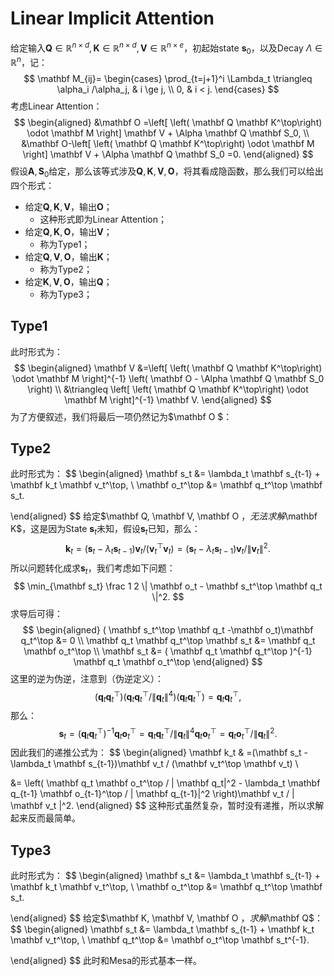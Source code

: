 

# Linear Implicit Attention

给定输入$\mathbf Q\in \mathbb R^{n\times d}, \mathbf K\in \mathbb R^{n\times d}, \mathbf V\in \mathbb R^{n\times e}$，初起始state $\mathbf s_0$，以及Decay $\Lambda\in \mathbb R^{n}$，记：
$$
\mathbf M_{ij}=
\begin{cases}
\prod_{t=j+1}^i \Lambda_t \triangleq  \alpha_i /\alpha_j, & i \ge j, \\
0, & i < j.
\end{cases}
$$
考虑Linear Attention：
$$
\begin{aligned}
&\mathbf O =\left[
\left( \mathbf Q \mathbf K^\top\right) \odot \mathbf M
\right] \mathbf V + \Alpha \mathbf Q \mathbf S_0, \\
&\mathbf O-\left[
\left( \mathbf Q \mathbf K^\top\right) \odot \mathbf M
\right] \mathbf V + \Alpha \mathbf Q \mathbf S_0 =0.
\end{aligned}
$$
假设$\mathbf A, \mathbf S_0$给定，那么该等式涉及$\mathbf Q, \mathbf K, \mathbf V, \mathbf O$，将其看成隐函数，那么我们可以给出四个形式：

- 给定$\mathbf Q, \mathbf K, \mathbf V$，输出$\mathbf O$；
  - 这种形式即为Linear Attention；
- 给定$\mathbf Q, \mathbf K, \mathbf O$，输出$\mathbf V$；
  - 称为Type1；
- 给定$\mathbf Q, \mathbf V, \mathbf O$，输出$\mathbf K$；
  - 称为Type2；
- 给定$\mathbf K, \mathbf V, \mathbf O$，输出$\mathbf Q$；
  - 称为Type3；



## Type1

此时形式为：
$$
\begin{aligned}
\mathbf V &=\left[
\left( \mathbf Q \mathbf K^\top\right) \odot \mathbf M
\right]^{-1} \left( \mathbf O - \Alpha \mathbf Q \mathbf S_0 \right)  \\
&\triangleq \left[
\left( \mathbf Q \mathbf K^\top\right) \odot \mathbf M
\right]^{-1}  \mathbf V.
\end{aligned}
$$
为了方便叙述，我们将最后一项仍然记为$\mathbf O $：



## Type2

此时形式为：
$$
\begin{aligned}
\mathbf s_t &= \lambda_t \mathbf s_{t-1} + \mathbf k_t \mathbf v_t^\top, \\
\mathbf o_t^\top  &=  \mathbf q_t^\top \mathbf s_t.

\end{aligned}
$$
给定$\mathbf Q, \mathbf V, \mathbf O $，无法求解$\mathbf K$，这是因为State $\mathbf s_t$未知，假设$\mathbf s_t$已知，那么：
$$
\mathbf k_t =(\mathbf s_t - \lambda_t \mathbf s_{t-1})\mathbf v_t / (\mathbf v_t^\top \mathbf v_t)
=(\mathbf s_t - \lambda_t \mathbf s_{t-1})\mathbf v_t / \| \mathbf v_t \|^2.
$$
所以问题转化成求$\mathbf s_t$，我们考虑如下问题：
$$
\min_{\mathbf s_t} \frac 1 2 \| \mathbf o_t - \mathbf s_t^\top \mathbf q_t \|^2.
$$
求导后可得：
$$
\begin{aligned}
(  \mathbf s_t^\top \mathbf q_t -\mathbf o_t)\mathbf q_t^\top  &= 0  \\
 \mathbf q_t \mathbf q_t^\top \mathbf s_t &= \mathbf q_t \mathbf o_t^\top \\
  \mathbf s_t &= ( \mathbf q_t \mathbf q_t^\top )^{-1}  \mathbf q_t \mathbf o_t^\top
\end{aligned}
$$
这里的逆为伪逆，注意到（伪逆定义）：
$$
(\mathbf q_t \mathbf q_t^\top) (\mathbf q_t \mathbf q_t^\top / \| \mathbf q_t\|^4) (\mathbf q_t \mathbf q_t^\top)= \mathbf q_t \mathbf q_t^\top,
$$
那么：
$$
\mathbf s_t = ( \mathbf q_t \mathbf q_t^\top )^{-1}  \mathbf q_t \mathbf o_t^\top =
\mathbf q_t \mathbf q_t^\top / \| \mathbf q_t\|^4  \mathbf q_t \mathbf o_t^\top = \mathbf q_t \mathbf o_t^\top / \| \mathbf q_t\|^2.
$$
因此我们的递推公式为：
$$
\begin{aligned}
\mathbf k_t & =(\mathbf s_t - \lambda_t \mathbf s_{t-1})\mathbf v_t / (\mathbf v_t^\top \mathbf v_t) \\

&= \left(
\mathbf q_t \mathbf o_t^\top / \| \mathbf q_t\|^2 - \lambda_t \mathbf q_{t-1} \mathbf o_{t-1}^\top / \| \mathbf q_{t-1}\|^2
\right)\mathbf v_t /  \| \mathbf v_t \|^2.
\end{aligned}
$$
这种形式虽然复杂，暂时没有递推，所以求解起来反而最简单。





## Type3

此时形式为：
$$
\begin{aligned}
\mathbf s_t &= \lambda_t \mathbf s_{t-1} + \mathbf k_t \mathbf v_t^\top, \\
\mathbf o_t^\top  &=  \mathbf q_t^\top \mathbf s_t.

\end{aligned}
$$
给定$\mathbf K, \mathbf V, \mathbf O $，求解$\mathbf Q$：
$$
\begin{aligned}
\mathbf s_t &= \lambda_t \mathbf s_{t-1} + \mathbf k_t \mathbf v_t^\top, \\
\mathbf q_t^\top  &= \mathbf o_t^\top  \mathbf s_t^{-1}.

\end{aligned}
$$
此时和Mesa的形式基本一样。
